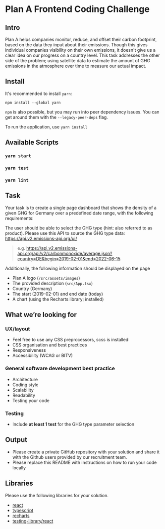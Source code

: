 # Plan A Frontend Coding Challenge

## Intro

Plan A helps companies monitor, reduce, and offset their carbon footprint, based on the data
they input about their emissions. Though this gives individual companies visibility on their
own emissions, it doesn't give us a clear idea on our progress on a country level.
This task addresses the other side of the problem; using satellite data to estimate the
amount of GHG emissions in the atmosphere over time to measure our actual impact.

## Install

It's recommended to install `yarn`:

```
npm install --global yarn
```

`npm` is also possible, but you may run into peer dependency issues. You can get around them with the `--legacy-peer-deps` flag.

To run the application, use `yarn install`

## Available Scripts

### `yarn start`

### `yarn test`

### `yarn lint`

## Task

Your task is to create a single page dashboard that shows the density of a given GHG for Germany over a predefined date range, with the following requirements:

The user should be able to select the GHG type (hint: also referred to as product). Please use this API to source the GHG type data: https://api.v2.emissions-api.org/ui/

> e.g. https://api.v2.emissions-api.org/api/v2/carbonmonoxide/average.json?country=DE&begin=2019-02-01&end=2022-06-15

Additionally, the following information should be displayed on the page

- Plan A logo (`/src/assets/images`)
- The provided description (`src/App.tsx`)
- Country (Germany)
- The start (2019-02-01) and end date (today)
- A chart (using the Recharts library; installed)

## What we’re looking for

### UX/layout

- Feel free to use any CSS preprocessors, scss is installed
- CSS organisation and best practices
- Responsiveness
- Accessibility (WCAG or BITV)

### General software development best practice

- Architecture
- Coding style
- Scalability
- Readability
- Testing your code

### Testing

- Include **at least 1 test** for the GHG type parameter selection

## Output

- Please create a private GitHub repository with your solution and share it with the Github users provided by our recruitment team.
- Please replace this README with instructions on how to run your code locally

## Libraries

Please use the following libraries for your solution.

- [react](https://reactjs.org/)
- [typescript](https://www.typescriptlang.org/)
- [recharts](https://recharts.org/en-US/)
- [testing-library/react](https://testing-library.com/docs/react-testing-library/intro/)
